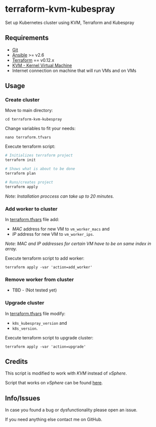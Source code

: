 # terraform-kvm-kubespray
Set up Kubernetes cluster using KVM, Terraform and Kubespray

## Requirements
+ [Git](https://git-scm.com/) 
+ [Ansible](https://www.ansible.com/) >= v2.6
+ [Terraform](https://www.terraform.io/) == v0.12.x
+ [KVM - Kernel Virtual Machine](https://www.linux-kvm.org/)
+ Internet connection on machine that will run VMs and on VMs

## Usage

### Create cluster

Move to main directory:
```
cd terraform-kvm-kubespray
```

Change variables to fit your needs:
```
nano terraform.tfvars
```

Execute terraform script:
```bash
# Initializes terraform project
terraform init

# Shows what is about to be done
terraform plan

# Runs/creates project
terraform apply
```

*Note: Installation proccess can take up to 20 minutes.*

### Add worker to cluster

In [terraform.tfvars](./terraform.tfvars) file add:
  + *MAC* address for new VM to `vm_worker_macs` and 
  + *IP* address for new VM to `vm_worker_ips`.
  
*Note: MAC and IP addresses for certain VM have to be on same index in array.*

Execute terraform script to add worker:
```
terraform apply -var 'action=add_worker'
```

### Remove worker from cluster

+ TBD - (Not tested yet)

### Upgrade cluster

In [terraform.tfvars](./terraform.tfvars) file modify:
  + `k8s_kubespray_version` and
  + `k8s_version`.
  
Execute terraform script to upgrade cluster:
```
terraform apply -var 'action=upgrade'
```

## Credits

This script is modified to work with *KVM* instead of *vSphere*.

Script that works on *vSphere* can be found [here](https://github.com/sguyennet/terraform-vsphere-kubespray).

## Info/Issues

In case you found a bug or dysfunctionality please open an issue.

If you need anything else contact me on GitHub.
